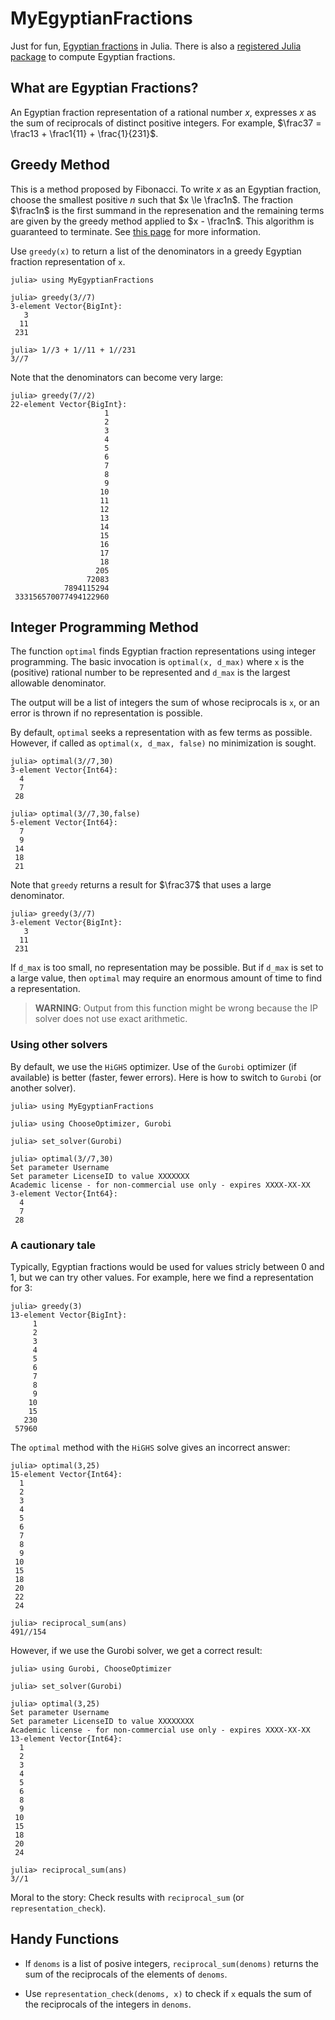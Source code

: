 # MyEgyptianFractions
Just for fun, [Egyptian fractions](https://en.wikipedia.org/wiki/Egyptian_fraction) in Julia.
There is also a [registered Julia package](https://github.com/reallyasi9/EgyptianFractions.jl) to 
compute Egyptian fractions.


## What are Egyptian Fractions?

An Egyptian fraction representation of a rational number $x$, expresses $x$ as the sum of 
reciprocals of distinct positive integers. 
For example, $\frac37 = \frac13 + \frac1{11} + \frac{1}{231}$.  

## Greedy Method

This is a method proposed by Fibonacci. To write $x$ as an Egyptian fraction, choose the smallest 
positive $n$ such that $x \le \frac1n$. The fraction $\frac1n$ is the first summand in the represenation
and the remaining terms are given by the greedy method applied to $x - \frac1n$. This algorithm is guaranteed to terminate. 
See [this page](https://en.wikipedia.org/wiki/Greedy_algorithm_for_Egyptian_fractions) 
for more information.

Use `greedy(x)` to return a list of the denominators in a greedy Egyptian fraction representation of `x`.
```
julia> using MyEgyptianFractions

julia> greedy(3//7)
3-element Vector{BigInt}:
   3
  11
 231

julia> 1//3 + 1//11 + 1//231
3//7
```
Note that the denominators can become very large:
```
julia> greedy(7//2)
22-element Vector{BigInt}:
                     1
                     2
                     3
                     4
                     5
                     6
                     7
                     8
                     9
                    10
                    11
                    12
                    13
                    14
                    15
                    16
                    17
                    18
                   205
                 72083
            7894115294
 333156570077494122960
```

## Integer Programming Method

The function `optimal` finds Egyptian fraction representations using integer programming. 
The basic invocation is `optimal(x, d_max)` where `x` is the (positive)
rational number to be represented and `d_max` is the largest allowable denominator. 

The output will be a list of integers the sum of whose reciprocals is `x`, or an error
is thrown if no representation is possible.

By default, `optimal` seeks a representation with as few terms as possible. However, 
if called as `optimal(x, d_max, false)` no minimization is sought.

```
julia> optimal(3//7,30)
3-element Vector{Int64}:
  4
  7
 28

julia> optimal(3//7,30,false)
5-element Vector{Int64}:
  7
  9
 14
 18
 21
```

Note that `greedy` returns a result for $\frac37$ that uses a large denominator.
```
julia> greedy(3//7)
3-element Vector{BigInt}:
   3
  11
 231
```

If `d_max` is too small, no representation may be possible. But if `d_max` is set to 
a large value, then `optimal` may require an enormous amount of time to find a representation.


> **WARNING**: Output from this function might be wrong because the IP solver does not use exact arithmetic. 


### Using other solvers

By default, we use the `HiGHS` optimizer. Use of the `Gurobi` optimizer (if available) is better (faster, fewer errors).
Here is how to switch to `Gurobi` (or another solver).

```
julia> using MyEgyptianFractions

julia> using ChooseOptimizer, Gurobi

julia> set_solver(Gurobi)

julia> optimal(3//7,30)
Set parameter Username
Set parameter LicenseID to value XXXXXXX
Academic license - for non-commercial use only - expires XXXX-XX-XX
3-element Vector{Int64}:
  4
  7
 28
```




### A cautionary tale

Typically, Egyptian fractions would be used for values stricly between 0 and 1, but we can try other values. For example, here we find a representation for 3:
```
julia> greedy(3)
13-element Vector{BigInt}:
     1
     2
     3
     4
     5
     6
     7
     8
     9
    10
    15
   230
 57960
```
The `optimal` method with the `HiGHS` solve gives an incorrect answer:
```
julia> optimal(3,25)
15-element Vector{Int64}:
  1
  2
  3
  4
  5
  6
  7
  8
  9
 10
 15
 18
 20
 22
 24

julia> reciprocal_sum(ans)
491//154
```

However, if we use the Gurobi solver, we get a correct result:
```
julia> using Gurobi, ChooseOptimizer

julia> set_solver(Gurobi)

julia> optimal(3,25)
Set parameter Username
Set parameter LicenseID to value XXXXXXXX
Academic license - for non-commercial use only - expires XXXX-XX-XX
13-element Vector{Int64}:
  1
  2
  3
  4
  5
  6
  8
  9
 10
 15
 18
 20
 24

julia> reciprocal_sum(ans)
3//1
```
Moral to the story: Check results with `reciprocal_sum` (or `representation_check`).



## Handy Functions

* If `denoms` is a list of posive integers, `reciprocal_sum(denoms)` returns the sum of the reciprocals of the elements of `denoms`.

* Use `representation_check(denoms, x)` to check if `x` equals the sum of the reciprocals of the integers in `denoms`.
